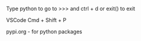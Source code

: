 Type python to go to >>> and ctrl + d or exit() to exit


VSCode
Cmd + Shift + P

pypi.org - for python packages
